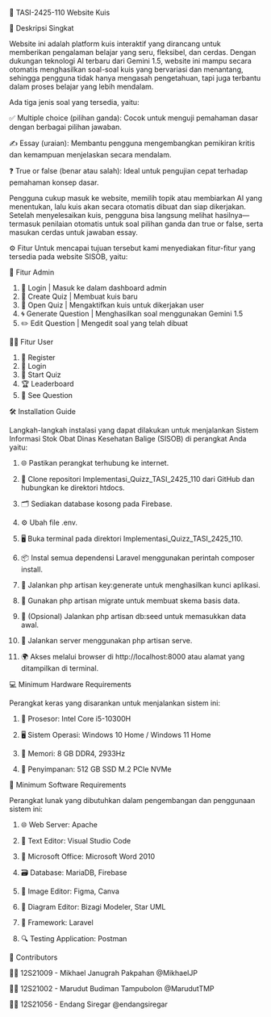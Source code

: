 🎯 TASI-2425-110 Website Kuis

📌 Deskripsi Singkat

Website ini adalah platform kuis interaktif yang dirancang untuk memberikan pengalaman belajar yang seru, fleksibel, dan cerdas. Dengan dukungan teknologi AI terbaru dari Gemini 1.5, website ini mampu secara otomatis menghasilkan soal-soal kuis yang bervariasi dan menantang, sehingga pengguna tidak hanya mengasah pengetahuan, tapi juga terbantu dalam proses belajar yang lebih mendalam.

Ada tiga jenis soal yang tersedia, yaitu:

✅ Multiple choice (pilihan ganda): Cocok untuk menguji pemahaman dasar dengan berbagai pilihan jawaban.

✍️ Essay (uraian): Membantu pengguna mengembangkan pemikiran kritis dan kemampuan menjelaskan secara mendalam.

❓ True or false (benar atau salah): Ideal untuk pengujian cepat terhadap pemahaman konsep dasar.

Pengguna cukup masuk ke website, memilih topik atau membiarkan AI yang menentukan, lalu kuis akan secara otomatis dibuat dan siap dikerjakan. Setelah menyelesaikan kuis, pengguna bisa langsung melihat hasilnya—termasuk penilaian otomatis untuk soal pilihan ganda dan true or false, serta masukan cerdas untuk jawaban essay.

⚙️ Fitur
Untuk mencapai tujuan tersebut kami menyediakan fitur-fitur yang tersedia pada website SISOB, yaitu:

👑 Fitur Admin
1. 🔐 Login | Masuk ke dalam dashboard admin
2. 🧠 Create Quiz | Membuat kuis baru
3. 📢 Open Quiz | Mengaktifkan kuis untuk dikerjakan user
4. 🌀 Generate Question | Menghasilkan soal menggunakan Gemini 1.5
5. ✏️ Edit Question | Mengedit soal yang telah dibuat



🙋‍♂️ Fitur User

1. 📝 Register
2. 🔐 Login
3. 🚀 Start Quiz
4. 🏆 Leaderboard
5. 📄 See Question



🛠️ Installation Guide

Langkah-langkah instalasi yang dapat dilakukan untuk menjalankan Sistem Informasi Stok Obat Dinas Kesehatan Balige (SISOB) di perangkat Anda yaitu:

1. 🌐 Pastikan perangkat terhubung ke internet.

2. 📁 Clone repositori Implementasi_Quizz_TASI_2425_110 dari GitHub dan hubungkan ke direktori htdocs.

3. 🗂️ Sediakan database kosong pada Firebase.

4. ⚙️ Ubah file .env.

5. 🖥️ Buka terminal pada direktori Implementasi_Quizz_TASI_2425_110.

6. 📦 Instal semua dependensi Laravel menggunakan perintah composer install.

7. 🔑 Jalankan php artisan key:generate untuk menghasilkan kunci aplikasi.

8. 🧱 Gunakan php artisan migrate untuk membuat skema basis data.

9. 🌱 (Opsional) Jalankan php artisan db:seed untuk memasukkan data awal.

10. 🚀 Jalankan server menggunakan php artisan serve.

11. 🌍 Akses melalui browser di http://localhost:8000 atau alamat yang ditampilkan di terminal.



💻 Minimum Hardware Requirements

Perangkat keras yang disarankan untuk menjalankan sistem ini:

1. 🧠 Prosesor: Intel Core i5-10300H

2. 🖥️ Sistem Operasi: Windows 10 Home / Windows 11 Home

3. 🧵 Memori: 8 GB DDR4, 2933Hz

4. 💾 Penyimpanan: 512 GB SSD M.2 PCIe NVMe



🧰 Minimum Software Requirements

Perangkat lunak yang dibutuhkan dalam pengembangan dan penggunaan sistem ini:

1. 🌐 Web Server: Apache

2. 📝 Text Editor: Visual Studio Code

3. 📄 Microsoft Office: Microsoft Word 2010

4. 🗃️ Database: MariaDB, Firebase

5. 🎨 Image Editor: Figma, Canva

6. 🧭 Diagram Editor: Bizagi Modeler, Star UML

7. 🧱 Framework: Laravel

8. 🔍 Testing Application: Postman



👥 Contributors

👨‍💻 12S21009 - Mikhael Janugrah Pakpahan @MikhaelJP

👨‍💻 12S21002 - Marudut Budiman Tampubolon @MarudutTMP

👩‍💻 12S21056 - Endang Siregar @endangsiregar

